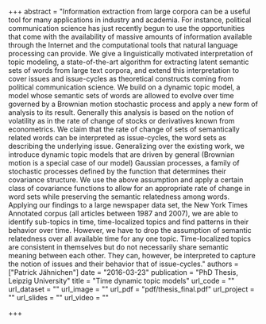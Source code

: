 +++
abstract = "Information extraction from large corpora can be a useful tool for many applications in industry and academia. For instance, political communication science has just recently begun to use the opportunities that come with the availability of massive amounts of information available through the Internet and the computational tools that natural language processing can provide. We give a linguistically motivated interpretation of topic modeling, a state-of-the-art algorithm for extracting latent semantic sets of words from large text corpora, and extend this interpretation to cover issues and issue-cycles as theoretical constructs coming from political communication science. We build on a dynamic topic model, a model whose semantic sets of words are allowed to evolve over time governed by a Brownian motion stochastic process and apply a new form of analysis to its result. Generally this analysis is based on the notion of volatility as in the rate of change of stocks or derivatives known from econometrics. We claim that the rate of change of sets of semantically related words can be interpreted as issue-cycles, the word sets as describing the underlying issue. Generalizing over the existing work, we introduce dynamic topic models that are driven by general (Brownian motion is a special case of our model) Gaussian processes, a family of stochastic processes defined by the function that determines their covariance structure. We use the above assumption and apply a certain class of covariance functions to allow for an appropriate rate of change in word sets while preserving the semantic relatedness among words. Applying our findings to a large newspaper data set, the New York Times Annotated corpus (all articles between 1987 and 2007), we are able to identify sub-topics in time, time-localized topics and find patterns in their behavior over time. However, we have to drop the assumption of semantic relatedness over all available time for any one topic. Time-localized topics are consistent in themselves but do not necessarily share semantic meaning between each other. They can, however, be interpreted to capture the notion of issues and their behavior that of issue-cycles."
authors = ["Patrick Jähnichen"]
date = "2016-03-23"
publication = "PhD Thesis, Leipzig University"
title = "Time dynamic topic models"
url_code = ""
url_dataset = ""
url_image = ""
url_pdf = "pdf/thesis_final.pdf"
url_project = ""
url_slides = ""
url_video = ""

+++

